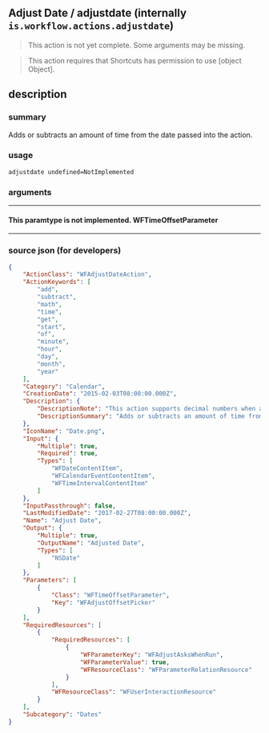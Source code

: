 
## Adjust Date / adjustdate (internally `is.workflow.actions.adjustdate`)

> This action is not yet complete. Some arguments may be missing.

> This action requires that Shortcuts has permission to use [object Object].


## description

### summary

Adds or subtracts an amount of time from the date passed into the action.


### usage
```
adjustdate undefined=NotImplemented
```

### arguments

---

#### This paramtype is not implemented. WFTimeOffsetParameter

---

### source json (for developers)

```json
{
	"ActionClass": "WFAdjustDateAction",
	"ActionKeywords": [
		"add",
		"subtract",
		"math",
		"time",
		"get",
		"start",
		"of",
		"minute",
		"hour",
		"day",
		"month",
		"year"
	],
	"Category": "Calendar",
	"CreationDate": "2015-02-03T08:00:00.000Z",
	"Description": {
		"DescriptionNote": "This action supports decimal numbers when adding or subtracting seconds, minutes, hours, or days. Otherwise only integers are supported.",
		"DescriptionSummary": "Adds or subtracts an amount of time from the date passed into the action."
	},
	"IconName": "Date.png",
	"Input": {
		"Multiple": true,
		"Required": true,
		"Types": [
			"WFDateContentItem",
			"WFCalendarEventContentItem",
			"WFTimeIntervalContentItem"
		]
	},
	"InputPassthrough": false,
	"LastModifiedDate": "2017-02-27T08:00:00.000Z",
	"Name": "Adjust Date",
	"Output": {
		"Multiple": true,
		"OutputName": "Adjusted Date",
		"Types": [
			"NSDate"
		]
	},
	"Parameters": [
		{
			"Class": "WFTimeOffsetParameter",
			"Key": "WFAdjustOffsetPicker"
		}
	],
	"RequiredResources": [
		{
			"RequiredResources": [
				{
					"WFParameterKey": "WFAdjustAsksWhenRun",
					"WFParameterValue": true,
					"WFResourceClass": "WFParameterRelationResource"
				}
			],
			"WFResourceClass": "WFUserInteractionResource"
		}
	],
	"Subcategory": "Dates"
}
```
